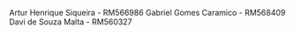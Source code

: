 Artur Henrique Siqueira - RM566986 
Gabriel Gomes Caramico - RM568409
Davi de Souza Malta - RM560327